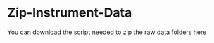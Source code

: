 # Zip-Instrument-Data

You can download the script needed to zip the raw data folders [here](https://github.com/octo-org/octo-repo/releases/latest/download/asset-name.zip)
